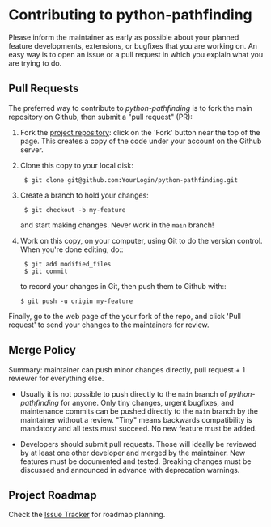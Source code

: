 # Contributing to **python-pathfinding**

Please inform the maintainer as early as possible about your planned
feature developments, extensions, or bugfixes that you are working on.
An easy way is to open an issue or a pull request in which you explain
what you are trying to do.

## Pull Requests

The preferred way to contribute to *python-pathfinding* is to fork the main repository on Github, then submit a "pull request"
(PR):

1. Fork the [project repository](https://github.com/brean/python-pathfinding):
   click on the 'Fork' button near the top of the page. This creates a copy of
   the code under your account on the Github server.

3. Clone this copy to your local disk:

        $ git clone git@github.com:YourLogin/python-pathfinding.git

4. Create a branch to hold your changes:

        $ git checkout -b my-feature

    and start making changes. Never work in the ``main`` branch!

5. Work on this copy, on your computer, using Git to do the version
   control. When you're done editing, do::

        $ git add modified_files
        $ git commit

    to record your changes in Git, then push them to Github with::

       $ git push -u origin my-feature

Finally, go to the web page of the your fork of the repo,
and click 'Pull request' to send your changes to the maintainers for review.

## Merge Policy

Summary: maintainer can push minor changes directly, pull request + 1 reviewer for everything else.

* Usually it is not possible to push directly to the `main` branch of *python-pathfinding* for anyone. Only tiny changes, urgent bugfixes, and maintenance commits can be pushed directly to the `main` branch by the maintainer without a review. "Tiny" means backwards compatibility is mandatory and all tests must succeed. No new feature must be added.

* Developers should submit pull requests. Those will ideally be reviewed by at least one other developer and merged by the maintainer. New features must be documented and tested. Breaking changes must be discussed and announced in advance with deprecation warnings.

## Project Roadmap

Check the [Issue Tracker](https://github.com/brean/python-pathfinding/issues) for roadmap planning. 
